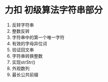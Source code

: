 # 力扣 初级算法字符串部分
1. 反转字符串
2. 整数反转
3. 字符串中的第一个唯一字符
4. 有效的字母异位词
5. 验证回文串
6. 字符串转换整数
7. 实现strStr()
8. 外观数列
9. 最长公共前缀